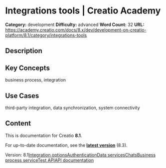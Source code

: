# Integrations tools | Creatio Academy

**Category:** development **Difficulty:** advanced **Word Count:** 32 **URL:**
https://academy.creatio.com/docs/8.x/dev/development-on-creatio-platform/8.1/category/integrations-tools

## Description

## Key Concepts

business process, integration

## Use Cases

third-party integration, data synchronization, system connectivity

## Content

This is documentation for Creatio **8.1**.

For up-to-date documentation, see the
**[latest version](/docs/8.x/dev/development-on-creatio-platform/category/integrations-tools)**
(8.3).

Version:
8.1[Integration options](/docs/8.x/dev/development-on-creatio-platform/8.1/integrations-and-api/overview)[Authentication](/docs/8.x/dev/development-on-creatio-platform/8.1/category/authentication)[Data services](/docs/8.x/dev/development-on-creatio-platform/8.1/category/data-services)[Chats](/docs/8.x/dev/development-on-creatio-platform/8.1/integrations-and-api/chat-channels-integration)[Business process service](/docs/8.x/dev/development-on-creatio-platform/8.1/category/business-process-service)[Test API](/docs/8.x/dev/development-on-creatio-platform/8.1/category/test-api)[API documentation](/docs/8.x/dev/development-on-creatio-platform/8.1/integrations-and-api/integration-examples)
